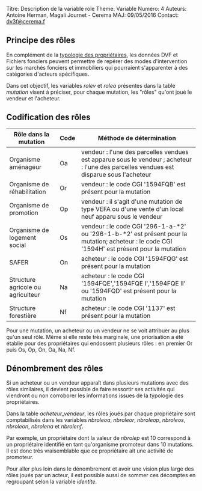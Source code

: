 Titre: Description de la variable role
Theme: Variable
Numero: 4
Auteurs: Antoine Herman, Magali Journet - Cerema
MAJ: 09/05/2016
Contact: dv3f@cerema.f

## Principe des rôles

En complément de la [typologie des propriétaires](codtyppro.html), les données DVF et Fichiers fonciers peuvent permettre de repérer
des modes d'intervention sur les marchés fonciers et immobiliers qui pourraient s'apparenter à des catégories d'acteurs spécifiques.

Dans cet objectif, les variables _rolev_ et _rolea_ présentes dans la table _mutation_ visent à préciser, pour chaque mutation, 
les "rôles" qu'ont joué le vendeur et l'acheteur.

## Codification des rôles

| Rôle dans la mutation | Code | Méthode de détermination |
|---------------------|-----|----------------------------------------------------------|
| Organisme aménageur | Oa | vendeur : l'une des parcelles vendues est apparue sous le vendeur ; acheteur : l'une des parcelles vendues est disparue sous l'acheteur |
| Organisme de réhabilitation | Or | vendeur : le code CGI '1594FQB' est présent pour la mutation |
| Organisme de promotion | Op | vendeur : il s'agit d'une mutation de type VEFA ou d'une vente d'un local neuf apparu sous le vendeur  |
| Organisme de logement social | Os | vendeur : le code CGI '296-1-a-*2' ou '296-1-b-*2' est présent pour la mutation; acheteur : le code CGI '1594H' est présent pour la mutation |
| SAFER| On | acheteur : le code CGI '1594FQG' est présent pour la mutation |
| Structure agricole ou agriculteur | Na | acheteur : le code CGI '1594FQE','1594FQE I','1594FQE II' ou '1594FQD' est présent pour la mutation |
| Structure forestière | Nf | acheteur : le code CGI '1137' est présent pour la mutation |

Pour une mutation, un acheteur ou un vendeur ne se voit attribuer au plus qu'un seul rôle. Même si elle reste très marginale, une priorisation
a été établie pour des propriétaires qui endossent plusieurs rôles : en premier Or puis Os, Op, On, Oa, Na, Nf.  

## Dénombrement des rôles

Si un acheteur ou un vendeur apparaît dans plusieurs mutations avec des rôles similaires, il devient possible de faire ressortir 
ses activités qui viendront ou non corroborer les informations issues de la typologie des propriétaires.  

Dans la table _acheteur_vendeur_, les rôles joués par chaque propriétaire sont comptabilisés dans les variables _nbroleoa_, _nbroleor_, 
_nbroleop_, _nbroleos_, _nbroleon_, _nbrolena_ et _nbrolenf_.

Par exemple, un propriétaire dont la valeur de _nbrolep_ est 10 correspond à un propriétaire identifié en tant qu'organisme promoteur 
dans 10 mutations. Il est donc très vraisemblable que ce propriétaire ait une activité de promoteur.

Pour aller plus loin dans le dénombrement et avoir une vision plus large des rôles joués par un acteur, il est possible aussi de sommer ces décomptes
en regroupant selon la variable _identite_.